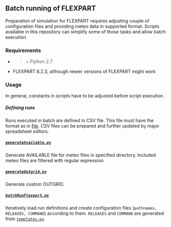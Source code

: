 ## Batch running of FLEXPART

Preparation of simulation for FLEXPART requires adjusting couple of configuration files and providing meteo data in supported format. Scripts available in this repository can simplify some of those tasks and allow batch execution.

### Requirements

* >= Python 2.7
* FLEXPART 8.2.3, although newer versions of FLEXPART might work

### Usage

In general, constants in scripts have to be adjusted before script execution.

##### Defining runs

Runs executed in batch are defined in CSV file. This file must have the format as in [file](https://github.com/dudko/hfs/blob/master/flexpart/sample_run.csv). CSV files can be prepared and further updated by major spreadsheet editors.

##### [`generateAvailable.py`](https://github.com/dudko/hfs/blob/master/flexpart/generateAvailable.py)

Generate AVAILABLE file for meteo files in specified directory. Included meteo files are filtered with regular expression.

##### [`generateOutgrid.py`](https://github.com/dudko/hfs/blob/master/flexpart/generateOutgrid.py)

Generate custom OUTGRID. 

##### [`batchRunFlexpart.py`](https://github.com/dudko/hfs/blob/master/flexpart/batchRunFlexpart.py)

Iteratively load run definitions and create configuration files (`pathnames, RELEASES, COMMAND`) according to them. `RELEASES` and `COMMAND` are generated from [`templates.py`](https://github.com/dudko/hfs/blob/master/flexpart/templates.py).